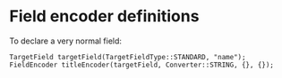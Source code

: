 # Field encoder definitions

To declare a very normal field:

    TargetField targetField(TargetFieldType::STANDARD, "name");
    FieldEncoder titleEncoder(targetField, Converter::STRING, {}, {});

